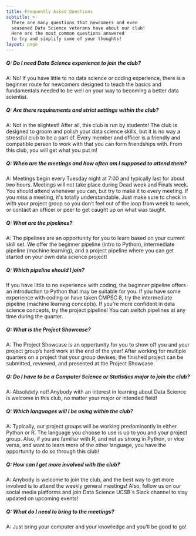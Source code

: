```yaml
---
title: Frequently Asked Questions
subtitle: >-
  There are many questions that newcomers and even
  seasoned Data Science veterans have about our club!
  Here are the most common questions answered
  to try and simplify some of your thoughts!
layout: page
---
```


##### Q: Do I need Data Science experience to join the club?

A: No! If you have little to no data science or coding experience, there is a beginner route for newcomers designed to teach the basics and fundamentals needed to be well on your way to becoming a better data scientist.

##### Q: Are there requirements and strict settings within the club?

A: Not in the slightest! After all, this club is run by students! The club is designed to groom and polish your data science skills, but it is no way a stressful club to be a part of. Every member and officer is a friendly and compatible person to work with that you can form friendships with. From this club, you will get what you put in!

##### Q: When are the meetings and how often am I supposed to attend them?

A: Meetings begin every Tuesday night at 7:00 and typically last for about two hours. Meetings will not take place during Dead week and Finals week. You should attend whenever you can, but try to make it to every meeting. If you miss a meeting, it's totally understandable. Just make sure to check in with your project group so you don’t feel out of the loop from week to week, or contact an officer or peer to get caught up on what was taught.

##### Q: What are the pipelines?

A: The pipelines are an opportunity for you to learn based on your current skill set. We offer the beginner pipeline (intro to Python), intermediate pipeline (machine learning), and a project pipeline where you can get started on your own data science project!

##### Q: Which pipeline should I join?

If you have little to no experience with coding, the beginner pipeline offers an introduction to Python that may be suitable for you. If you have some experience with coding or have taken CMPSC 8, try the intermediate pipeline (machine learning concepts). If you’re more confident in data science concepts, try the project pipeline! You can switch pipelines at any time during the quarter. 

##### Q: What is the Project Showcase?

A: The Project Showcase is an opportunity for you to show off you and your project group’s hard work at the end of the year! After working for multiple quarters on a project that your group devises, the finished project can be submitted, reviewed, and presented at the Project Showcase.

##### Q: Do I have to be a Computer Science or Statistics major to join the club?

A: Absolutely not! Anybody with an interest in learning about Data Science is welcome in this club, no matter your major or intended field!

##### Q: Which languages will I be using within the club?

A: Typically, our project groups will be working predominantly in either Python or R. The language you choose to use is up to you and your project group. Also, if you are familiar with R, and not as strong in Python, or vice versa, and want to learn more of the other language, you have the opportunity to do so through this club!

##### Q: How can I get more involved with the club?

A: Anybody is welcome to join the club, and the best way to get more involved is to attend the weekly general meetings! Also, follow us on our social media platforms and join Data Science UCSB's Slack channel to stay updated on upcoming events!

##### Q: What do I need to bring to the meetings?

A: Just bring your computer and your knowledge and you'll be good to go!
